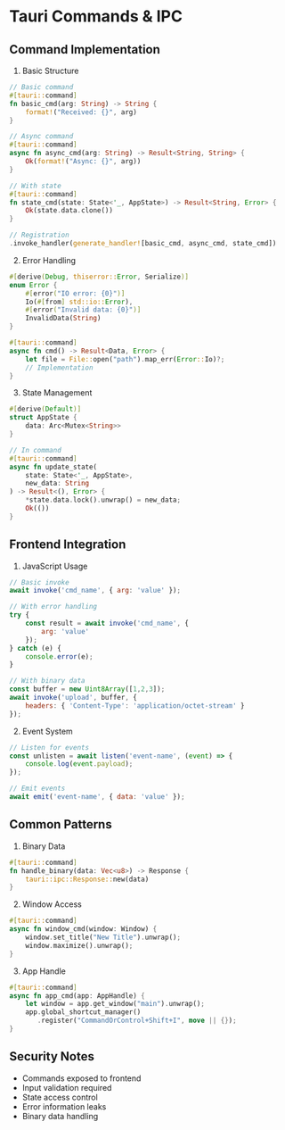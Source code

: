# Tauri Commands & IPC

## Command Implementation
1. Basic Structure
```rust
// Basic command
#[tauri::command]
fn basic_cmd(arg: String) -> String {
	format!("Received: {}", arg)
}

// Async command
#[tauri::command]
async fn async_cmd(arg: String) -> Result<String, String> {
	Ok(format!("Async: {}", arg))
}

// With state
#[tauri::command]
fn state_cmd(state: State<'_, AppState>) -> Result<String, Error> {
	Ok(state.data.clone())
}

// Registration
.invoke_handler(generate_handler![basic_cmd, async_cmd, state_cmd])
```

2. Error Handling
```rust
#[derive(Debug, thiserror::Error, Serialize)]
enum Error {
	#[error("IO error: {0}")]
	Io(#[from] std::io::Error),
	#[error("Invalid data: {0}")]
	InvalidData(String)
}

#[tauri::command]
async fn cmd() -> Result<Data, Error> {
	let file = File::open("path").map_err(Error::Io)?;
	// Implementation
}
```

3. State Management
```rust
#[derive(Default)]
struct AppState {
	data: Arc<Mutex<String>>
}

// In command
#[tauri::command]
async fn update_state(
	state: State<'_, AppState>,
	new_data: String
) -> Result<(), Error> {
	*state.data.lock().unwrap() = new_data;
	Ok(())
}
```

## Frontend Integration
1. JavaScript Usage
```js
// Basic invoke
await invoke('cmd_name', { arg: 'value' });

// With error handling
try {
	const result = await invoke('cmd_name', {
		arg: 'value'
	});
} catch (e) {
	console.error(e);
}

// With binary data
const buffer = new Uint8Array([1,2,3]);
await invoke('upload', buffer, {
	headers: { 'Content-Type': 'application/octet-stream' }
});
```

2. Event System
```js
// Listen for events
const unlisten = await listen('event-name', (event) => {
	console.log(event.payload);
});

// Emit events
await emit('event-name', { data: 'value' });
```

## Common Patterns
1. Binary Data
```rust
#[tauri::command]
fn handle_binary(data: Vec<u8>) -> Response {
	tauri::ipc::Response::new(data)
}
```

2. Window Access
```rust
#[tauri::command]
async fn window_cmd(window: Window) {
	window.set_title("New Title").unwrap();
	window.maximize().unwrap();
}
```

3. App Handle
```rust
#[tauri::command]
async fn app_cmd(app: AppHandle) {
	let window = app.get_window("main").unwrap();
	app.global_shortcut_manager()
	   .register("CommandOrControl+Shift+I", move || {});
}
```

## Security Notes
- Commands exposed to frontend
- Input validation required
- State access control
- Error information leaks
- Binary data handling